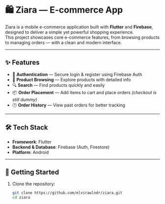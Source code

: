# 🛍️ Ziara — E-commerce App  

Ziara is a mobile e-commerce application built with **Flutter** and **Firebase**, designed to deliver a simple yet powerful shopping experience.  
This project showcases core e-commerce features, from browsing products to managing orders — with a clean and modern interface.  

---

## ✨ Features  

- 👤 **Authentication** — Secure login & register using Firebase Auth  
- 🛒 **Product Browsing** — Explore products with detailed info  
- 🔍 **Search** — Find products quickly and easily  
- 📦 **Order Placement** — Add items to cart and place orders *(checkout is still dummy)*  
- 🕑 **Order History** — View past orders for better tracking  

---

## 🛠️ Tech Stack  

- **Framework**: Flutter  
- **Backend & Database**: Firebase (Auth, Firestore)  
- **Platform**: Android

---

## 🚀 Getting Started  

1. Clone the repository:  
   ```bash
   git clone https://github.com/elvirawlndr/ziara.git
   cd ziara

